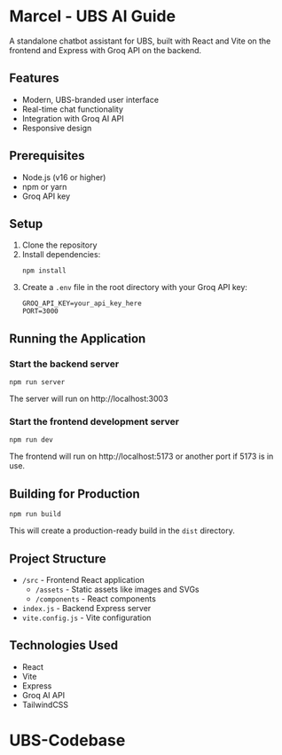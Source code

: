 # Marcel - UBS AI Guide

A standalone chatbot assistant for UBS, built with React and Vite on the frontend and Express with Groq API on the backend.

## Features

- Modern, UBS-branded user interface
- Real-time chat functionality
- Integration with Groq AI API
- Responsive design

## Prerequisites

- Node.js (v16 or higher)
- npm or yarn
- Groq API key

## Setup

1. Clone the repository
2. Install dependencies:
   ```
   npm install
   ```
3. Create a `.env` file in the root directory with your Groq API key:
   ```
   GROQ_API_KEY=your_api_key_here
   PORT=3000
   ```

## Running the Application

### Start the backend server

```
npm run server
```

The server will run on http://localhost:3003

### Start the frontend development server

```
npm run dev
```

The frontend will run on http://localhost:5173 or another port if 5173 is in use.

## Building for Production

```
npm run build
```

This will create a production-ready build in the `dist` directory.

## Project Structure

- `/src` - Frontend React application
  - `/assets` - Static assets like images and SVGs
  - `/components` - React components
- `index.js` - Backend Express server
- `vite.config.js` - Vite configuration

## Technologies Used

- React
- Vite
- Express
- Groq AI API
- TailwindCSS
# UBS-Codebase
